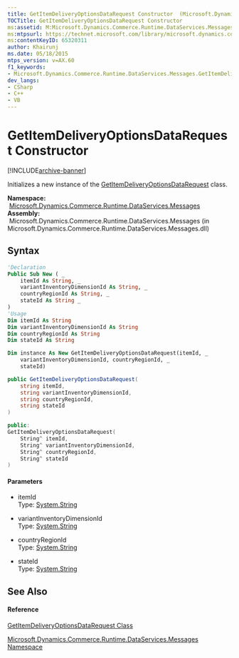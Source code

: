 ```yaml
---
title: GetItemDeliveryOptionsDataRequest Constructor  (Microsoft.Dynamics.Commerce.Runtime.DataServices.Messages)
TOCTitle: GetItemDeliveryOptionsDataRequest Constructor
ms:assetid: M:Microsoft.Dynamics.Commerce.Runtime.DataServices.Messages.GetItemDeliveryOptionsDataRequest.#ctor(System.String,System.String,System.String,System.String)
ms:mtpsurl: https://technet.microsoft.com/library/microsoft.dynamics.commerce.runtime.dataservices.messages.getitemdeliveryoptionsdatarequest.getitemdeliveryoptionsdatarequest(v=AX.60)
ms:contentKeyID: 65320311
author: Khairunj
ms.date: 05/18/2015
mtps_version: v=AX.60
f1_keywords:
- Microsoft.Dynamics.Commerce.Runtime.DataServices.Messages.GetItemDeliveryOptionsDataRequest.#ctor
dev_langs:
- CSharp
- C++
- VB
---
```


# GetItemDeliveryOptionsDataRequest Constructor


[!INCLUDE[archive-banner](includes/archive-banner.md)]

Initializes a new instance of the [GetItemDeliveryOptionsDataRequest](getitemdeliveryoptionsdatarequest-class-microsoft-dynamics-commerce-runtime-dataservices-messages.md) class.

**Namespace:**  [Microsoft.Dynamics.Commerce.Runtime.DataServices.Messages](microsoft-dynamics-commerce-runtime-dataservices-messages-namespace.md)  
**Assembly:**  Microsoft.Dynamics.Commerce.Runtime.DataServices.Messages (in Microsoft.Dynamics.Commerce.Runtime.DataServices.Messages.dll)

## Syntax

``` vb
'Declaration
Public Sub New ( _
    itemId As String, _
    variantInventoryDimensionId As String, _
    countryRegionId As String, _
    stateId As String _
)
'Usage
Dim itemId As String
Dim variantInventoryDimensionId As String
Dim countryRegionId As String
Dim stateId As String

Dim instance As New GetItemDeliveryOptionsDataRequest(itemId, _
    variantInventoryDimensionId, countryRegionId, _
    stateId)
```

``` csharp
public GetItemDeliveryOptionsDataRequest(
    string itemId,
    string variantInventoryDimensionId,
    string countryRegionId,
    string stateId
)
```

``` c++
public:
GetItemDeliveryOptionsDataRequest(
    String^ itemId, 
    String^ variantInventoryDimensionId, 
    String^ countryRegionId, 
    String^ stateId
)
```

#### Parameters

  - itemId  
    Type: [System.String](https://technet.microsoft.com/library/s1wwdcbf\(v=ax.60\))  

<!-- end list -->

  - variantInventoryDimensionId  
    Type: [System.String](https://technet.microsoft.com/library/s1wwdcbf\(v=ax.60\))  

<!-- end list -->

  - countryRegionId  
    Type: [System.String](https://technet.microsoft.com/library/s1wwdcbf\(v=ax.60\))  

<!-- end list -->

  - stateId  
    Type: [System.String](https://technet.microsoft.com/library/s1wwdcbf\(v=ax.60\))  

## See Also

#### Reference

[GetItemDeliveryOptionsDataRequest Class](getitemdeliveryoptionsdatarequest-class-microsoft-dynamics-commerce-runtime-dataservices-messages.md)

[Microsoft.Dynamics.Commerce.Runtime.DataServices.Messages Namespace](microsoft-dynamics-commerce-runtime-dataservices-messages-namespace.md)

